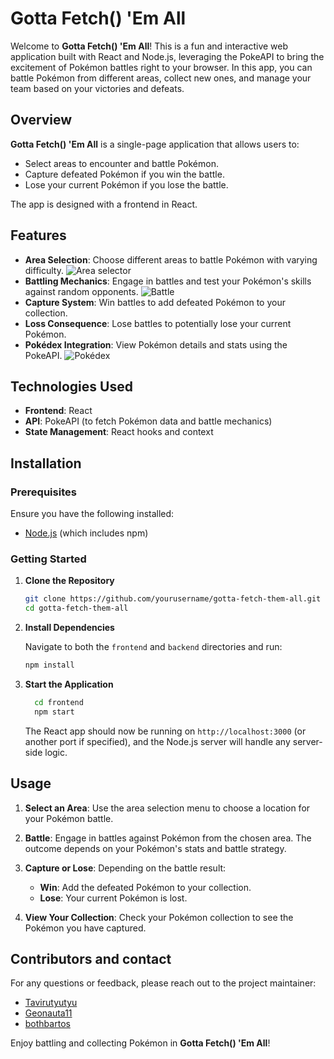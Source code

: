 # Gotta Fetch() 'Em All

Welcome to **Gotta Fetch() 'Em All**! This is a fun and interactive web application built with React and Node.js, leveraging the PokeAPI to bring the excitement of Pokémon battles right to your browser. In this app, you can battle Pokémon from different areas, collect new ones, and manage your team based on your victories and defeats.

## Overview

**Gotta Fetch() 'Em All** is a single-page application that allows users to:
- Select areas to encounter and battle Pokémon.
- Capture defeated Pokémon if you win the battle.
- Lose your current Pokémon if you lose the battle.

The app is designed with a frontend in React.

## Features

- **Area Selection**: Choose different areas to battle Pokémon with varying difficulty.
![Area selector](public/readme_screenshots/mainpage_screenshot.png)
- **Battling Mechanics**: Engage in battles and test your Pokémon's skills against random opponents.
![Battle](public/readme_screenshots/fight_screenshot.png)
- **Capture System**: Win battles to add defeated Pokémon to your collection.
- **Loss Consequence**: Lose battles to potentially lose your current Pokémon.
- **Pokédex Integration**: View Pokémon details and stats using the PokeAPI.
![Pokédex](public/readme_screenshots/enemy_selector_screenshot.png)

## Technologies Used

- **Frontend**: React
- **API**: PokeAPI (to fetch Pokémon data and battle mechanics)
- **State Management**: React hooks and context

## Installation

### Prerequisites

Ensure you have the following installed:
- [Node.js](https://nodejs.org/) (which includes npm)

### Getting Started

1. **Clone the Repository**

   ```bash
   git clone https://github.com/yourusername/gotta-fetch-them-all.git
   cd gotta-fetch-them-all
   ```

2. **Install Dependencies**

   Navigate to both the `frontend` and `backend` directories and run:

   ```bash
   npm install
   ```

3. **Start the Application**

   ```bash
     cd frontend
     npm start
   ```

   The React app should now be running on `http://localhost:3000` (or another port if specified), and the Node.js server will handle any server-side logic.

## Usage

1. **Select an Area**: Use the area selection menu to choose a location for your Pokémon battle.

2. **Battle**: Engage in battles against Pokémon from the chosen area. The outcome depends on your Pokémon's stats and battle strategy.

3. **Capture or Lose**: Depending on the battle result:
    - **Win**: Add the defeated Pokémon to your collection.
    - **Lose**: Your current Pokémon is lost.

4. **View Your Collection**: Check your Pokémon collection to see the Pokémon you have captured.

## Contributors and contact

For any questions or feedback, please reach out to the project maintainer:

- [Tavirutyutyu](https://github.com/Tavirutyutyu)
- [Geonauta11](https://github.com/Geonauta11)
- [bothbartos](https://github.com/bothbartos)


Enjoy battling and collecting Pokémon in **Gotta Fetch() 'Em All**!

